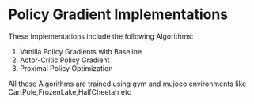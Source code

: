 # Policy Gradient Implementations

These Implementations include the following Algorithms:
1) Vanilla Policy Gradients with Baseline
2) Actor-Critic Policy Gradient
3) Proximal Policy Optimization 

All these Algorithms are trained using gym and mujoco environments like CartPole,FrozenLake,HalfCheetah etc
